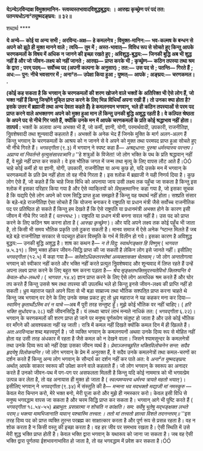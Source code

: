 **येऽन्येऽरविन्दाक्ष विमुक्तमानिन-** **स्त्वय्यस्तभावादविशुद्धबुद्धय: ।** **आरुह्य कृच्छ्रेण परं पदं तत:** **पतन्त्यधोऽना²तयुष्मदङ्घ्रय: ॥ ३२॥** 

शब्दार्थ **** 

**ये अन्ये—** **कोई या अन्य सभी** **; अरविन्द-अक्ष—** **हे कमलनेत्र** **; विमुक्त-मानिन:—** **भव-कल्मष के बन्धन से अपने को झूठे ही** **मुक्त मानने वाले** **; त्वयि—** **तुम में** **; अस्त-भावात्—** **विविध रूप से सोचते हुए किन्तु आपके चरणकमलों के विषय में अधिक न** **जानने की इच्छा रखते हुए** **; अविशुद्ध-बुद्धय:—** **जिनकी बुद्धि अब भी शुद्ध नहीं है और जो जीवन-लक्ष्य को नहीं जानते** **;** **आरुह्य—** **प्राप्त करके भी** **; कृच्छ्रेण—** **कठिन तपस्या तथा श्रम के द्वारा** **; परम् पदम्—** **सर्वोच्च पद (अपनी कल्पना के** **अनुसार)** **; तत:—** **उस पद से** **; पतन्ति—** **गिरते हैं** **; अध:—** **पुन: नीचे भवसागर में** **; अना²त—** **उपेक्षा किया हुआ** **; युष्मत्—** **आपके** **; अङ्घ्रय:—** **चरणकमल।** **.** 

**(कोई कह सकता है कि भगवान् के चरणकमलों की शरण खोजने वाले भक्तों के** **अतिरिक्त भी ऐसे लोग हैं, जो भक्त नहीं हैं किन्तु जिन्होंने मुकि्त प्राप्त करने के लिए भिन्न** **विधियाँ अपना रखी हैं। तो उनका क्या होता है? इसके उत्तर में ब्रह्माजी तथा अन्य देवता कहते** **हैं) हे कमलनयन भगवान्, भले ही कठिन तपस्याओं से परम पद प्राप्त करने वाले अभक्तगण** **अपने को मुक्त हुआ मान लें किन्तु उनकी बुद्धि अशुद्ध रहती है। वे कल्पित श्रेष्ठता के अपने पद** **से नीचे गिर जाते हैं, क्योंकि उनके मन में आपके चरणकमलों के प्रति कोई श्रद्धाभाव नहीं** **होता।** **तात्पर्य :** भक्तों के अलावा अन्य अभक्त भी हैं, जो कर्मी, ज्ञानी, योगी, परमार्थवादी, उपकारी, राजनीतिज्ञ, निॢवशेषवादी तथा शून्यवादी कहलाते हैं। अभक्तों के अनेक भेद हैं जिनके मुक्ति के मार्ग अलग-अलग हैं किन्तु भगवान् के चरणकमलों के आश्रय को न जानने से वे अपने को मुक्त तथा परमपद प्राप्त हुआ सोचते हुए भी नीचे गिरते हैं। *भगवद्गीता* (९.३) में भगवान् ने स्पष्ट कहा हैं— *अश्रद्दधाना: पुरुषा धर्मस्यास्य परन्तप।* *अप्राप्य मां निवर्तन्ते मृत्युसंसारवत्र्मनि॥* ''हे शत्रुओं के विजेता! जो लोग भक्ति के पथ के प्रति श्रद्धावान् नहीं हैं, वे मुझे नहीं प्राप्त कर सकते। वे इस भौतिक जगत में जन्म तथा मृत्यु के लिए वापस लौट आते हैं।ÓÓ चाहे कोई कर्मी हो या ज्ञानी, योगी, उपकारी, राजनीतिज्ञ या अन्य कुछ हो, यदि उसके मन में भगवान् के चरणकमलों के प्रति प्रेम नहीं होता तो वह नीचे गिरता है। इस श्लोक में ब्रह्माजी ने यही निणर्य दिया है। कुछ लोग ऐसे हैं, जो कहते हैं कि चाहे जिस विधि को अपनाया जाय उसी लक्ष्य तक पहुँचा जा सकता है किन्तु इस श्लोक में इसका परिहार किया गया है और ऐसे व्याकि्तयों को *विमुक्तमानिन:* कहा गया है, जो इसका सूचक है कि यद्यपि ऐसे लोग अपने को परम सिद्धि प्राप्त हुआ समझते हैं किन्तु यह यथार्थ नहीं होता। सश्प्रति संसार के बड़े-बड़े राजनीतिज्ञ ऐसा सोचते हैं कि योजना बनाकर वे राष्ट्रपति या प्रधान मंत्री जैसे सर्वोच्च राजनीतिक पद पर प्रतिष्ठित हो सकते हैं किन्तु हम देखते हैं कि ऐसे राष्ट्रपति या प्रधानमंत्री अभक्त होने के कारण इसी जीवन में नीचे गिर जाते हैं ( *पतन्त्यध:* )। राष्ट्रपति या प्रधान मंत्री बनना सरल नहीं है। उस पद को प्राप्त करने के लिए कठिन श्रम करना होता है ( *आरुह्य कृच्छ्रेण* )। और यदि अपने लक्ष्य तक कोई पहुँच भी जाता है, तो किसी भी समय भौतिक प्रकृति उसे ठुकरा सकती है। मानव समाज में ऐसे अनेक ²ष्टान्त मिलते हैं जब बड़े बड़े राजनीतिज्ञ सरकार से पदच्युत होकर विस्मृति के गर्भ में विलीन हो गये। इसका कारण है अविशुद्ध बुद्धय:— उनकी बुद्धि अशुद्ध है। शाष का कथन है— *न ते विदु: स्वार्थगङ्क्षत हि विष्णुम्* ( *भागवत* ७.५.३१)। विष्णु भक्त होकर जीवन-सिद्धि प्राप्त की जा सकती है लेकिन लोग इसे जानते नहीं। इसीलिए *भगवद्गीता* (१२.५) में कहा गया है— *क्लेशोऽधिकतरस्तेषां अव्यक्तासक्त चेतसाम्।* जो लोग अन्ततोगत्वा भगवान् को स्वीकार नहीं करते और भक्ति नहीं करते प्रत्युत निॢवशेषवाद और शून्यवाद में लिप्त रहते हैं उन्हें अपना लक्ष्य प्राप्त करने के लिए बहुत श्रम करना पड़ता है— *श्रेय:सृङ्क्षतभक्तिमुदस्यतेविभो* *क्लिश्यन्ति ये केवल-बोध-लब्धये।* ( *भागवत* .१४.४) ज्ञान प्राप्त करने के लिए ऐसे लोग अत्यधिक श्रम करते हैं और घोर तप करते हैं किन्तु उससे श्रम तथा तपस्या की उपलब्धि भले हो किन्तु इनसे जीवन-लक्ष्य की प्राप्ति नहीं हो सकती। ध्रुव महाराज पहले अपने पिता से भी बड़ा साम्राज्य तथा भौतिक सश्पति्त प्राप्त करना चाहते थे किन्तु जब भगवान् वर देने के लिए उनके समक्ष प्रकट हुए तो ध्रुव महाराज ने यह कहकर मना कर दिया— *स्वामिन् कृतार्थोऽस्मि वरं न याचे* —अब मैं पूरी तरह सन्तुष्ट हूँ। मुझे कोई भौतिक वर नहीं चाहिए। ( *हरि भक्ति सुधोदय* ७.२८) यही जीवनसिद्धि हैं। यं लब्ध्वा चापरं लाभं मन्यते नाधिकं तत: ( *भगवद्गीता* ६.२२)। भगवान् के चरणकमलों की शरण प्राप्त हो जाने पर मनुष्य पूर्णरूपेण संतुष्ट हो जाता है और उसे कोई भौतिक वर माँगने की आवश्यकता नहीं रह जाती। रात्रि में कमल नहीं दिखते क्योंकि कमल दिन में ही खिलते हैं। *अत:अरविन्दाक्ष* शब्द महत्त्वपूर्ण है। जो व्यक्ति भगवान् के कमलनयनों अथवा उनके दिव्य रूप से मोहित नहीं होता वह उसी तरह अंधकार में रहता है जैसे कमल को न देखने वाला। जिसने श्यामसुन्दर के कमलनेत्रों तथा उनके दिव्य रूप को नहीं देखा उसका जीवन व्यर्थ है। *प्रेमाञ्जनच्छुरित भक्तिविलोचनेन सन्त: सदैव हृदयेषु* *विलोकयन्ति।* जो लोग भगवान् के प्रेम में अनुरक्त हैं, वे सदैव उनके कमलनेत्रों तथा कमल-चरणों का दर्शन करते हैं किन्तु अन्य लोग भगवान् के सौन्दर्य का दर्शन नहीं कर पाते अत: वे *अना²त* *युष्मदङ्घ्रय:* अर्थात् आपके साकार स्वरूप की उपेक्षा करने वाले कहलाते हैं। जो लोग भगवान् के स्वरूप का अनादर करते हैं उनको जीवन-पथ में पग-पग पर असफलता मिलती है किन्तु यदि कोई नाममात्र को भी भगवत्प्रेम उत्पन्न कर लेता है, तो वह अनायास ही मुक्त हो जाता है ( *स्वल्पमप्यस्य* *धर्मस्य त्रायते महतो भयात्* )। इसीलिए भगवान् ने *भगवद्गीता* (९.३४) में संस्तुति की है— *मन्मना* *भव मदभक्तो मद्याजी मां नमस्कुरु* —केवल मेरा चिन्तन करो, मेरे भक्त बनो, मेरी पूजा करो और मुझे ही नमस्कार करो। केवल इसी विधि से मनुष्य भगवद्धाम वापस जा सकता है और चरम सिद्धि प्राप्त कर सकता है। भगवान् आगे भी पुष्टि करते हैं ( *भगवद्गीता* १८.५४-५५) *ब्रह्मभूत: प्रसन्नात्मा न शोचति न कांक्षति।* *सम: सर्वेषु भूतेषु मद्भङ्क्षक्त लभते पराम्॥* *भक्त्या मामभिजानाति यावान् यश्चास्मि तत्त्वत:।* *ततो मां तत्त्वतो ज्ञात्वा विशते तदनन्तरम्॥* ''इस तरह दिव्य पद को प्राप्त व्यक्ति तुरन्त परब्रह्म का साक्षात्कार करता है और पूर्ण रूप से प्रसन्न रहता है। वह न शोक करता है न किसी वस्तु की इच्छा करता है। वह हर जीव पर समभाव रखता है। ऐसी स्थिति में उसे मेरी शुद्ध भक्ति प्राप्त होती है। केवल भक्ति द्वारा भगवान् के यथारूप को जाना जा सकता है। जब वह ऐसी भक्ति द्वारा पूर्णतया ईशभावनाभावित हो जाता है, तो वह भगवद्धाम में प्रवेश कर सकता है।ÓÓ  